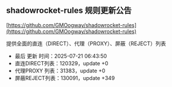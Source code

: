 ## shadowrocket-rules 规则更新公告

[https://github.com/GMOogway/shadowrocket-rules](https://github.com/GMOogway/shadowrocket-rules)

提供全面的直连（DIRECT）、代理（PROXY）、屏蔽（REJECT）列表
- 最后 更新 时间：2025-07-21 06:43:50
- 直连DIRECT列表：120329，update +0
- 代理PROXY 列表：31383，update +0
- 屏蔽REJECT列表：130091，update +349